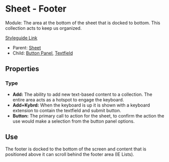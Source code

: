 # Sheet - Footer

Module: The area at the bottom of the sheet that is docked to bottom. This collection acts to keep us organized.

[Styleguide Link](https://zpl.io/25jk6Ro)

* Parent: [Sheet](./)
* Child: [Button Panel](../button-panel.md), [Textfield](https://github.com/able-app/docs/blob/529130de4fc3a1139a83c319393a9ed338cb3a7e/controls/components/form/textfield.md)

## Properties

### Type

* **Add:** The ability to add new text-based content to a collection. The entire area acts as a hotspot to engage the keyboard.
* **Add+Kybrd:** When the keyboard is up it is shown with a keyboard extension to contain the textfield and submit button.
* **Button:** The primary call to action for the sheet, to confirm the action the use would make a selection from the button panel options.

## Use

The footer is docked to the bottom of the screen and content that is positioned above it can scroll behind the footer area (IE Lists).
